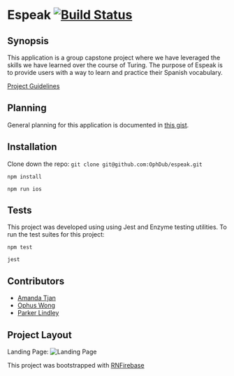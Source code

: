 # Espeak [![Build Status](https://travis-ci.org/OphDub/espeak2.svg?branch=master)](https://travis-ci.org/OphDub/espeak2)

## Synopsis

This application is a group capstone project where we have leveraged the skills we have learned over the course of Turing. The purpose of Espeak is to provide users with a way to learn and practice their Spanish vocabulary.

[Project Guidelines](http://frontend.turing.io/projects/capstone.html)

## Planning

General planning for this application is documented in [this gist](https://gist.github.com/OphDub/518c025ee574e0f401c715c7ef8deb9d).

## Installation

Clone down the repo:
`git clone git@github.com:OphDub/espeak.git`

`npm install`

`npm run ios`

## Tests

This project was developed using using Jest and Enzyme testing utilities. To run the test suites for this project:

`npm test`

`jest`

## Contributors

- [Amanda Tjan](https://github.com/soytjan)
- [Ophus Wong](https://github.com/OphDub)
- [Parker Lindley](https://github.com/etcetera8)

## Project Layout

Landing Page:
![Landing Page]()

This project was bootstrapped with [RNFirebase](https://github.com/invertase/react-native-firebase)
